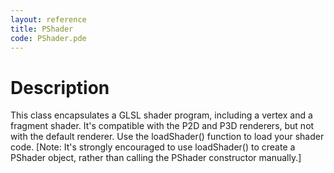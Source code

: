 ```yaml
---
layout: reference
title: PShader
code: PShader.pde
---
```


# Description

This class encapsulates a GLSL shader program, including a vertex and a fragment shader. It's compatible with the P2D and P3D renderers, but not with the default renderer. Use the loadShader() function to load your shader code. [Note: It's strongly encouraged to use loadShader() to create a PShader object, rather than calling the PShader constructor manually.]

